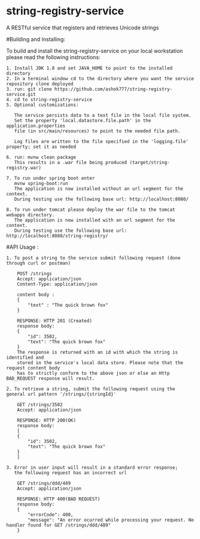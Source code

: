 # string-registry-service
A RESTful service that registers and retrieves Unicode strings

#Building and Installing:

To build and install the string-registry-service on your local workstation please read the following instructions:

	1. Install JDK 1.8 and set JAVA_HOME to point to the installed directory
	2. In a terminal window cd to the directory where you want the service repository clone deployed
	3. run: git clone https://github.com/ashok777/string-registry-service.git
	4. cd to string-registry-service
	5. Optional customizations:
	
	   The service persists data to a text file in the local file system. 
	   Set the property 'local.datastore.file.path' in the application.properties 
	   file (in src/main/resources) to point to the needed file path. 
	   
	   Log files are written to the file specified in the 'logging.file' property; set it as needed

	6. run: mvnw clean package
	   This results in a .war file being produced (target/string-registry.war)
	
	7. To run under spring boot enter
	   mvnw spring-boot:run	
	   The application is now installed without an url segment for the context.
	   During testing use the following base url: http://localhost:8080/

	8. To run under tomcat please deploy the war file to the tomcat webapps directory.
	   The application is now installed with an url segment for the context. 
	   During testing use the following base url: http://localhost:8080/string-registry/

#API Usage :

	1. To post a string to the service submit following request (done through curl or postman)  
	
		POST /strings
		Accept: application/json
		Content-Type: application/json

		content body :
		{
			"text" : "The quick brown fox"
		}

		RESPONSE: HTTP 201 (Created)	
		response body:
		{
			"id": 3502,
			"text": "The quick brown fox"
		}
		The response is returned with an id with which the string is identified and 
		stored in the service's local data store. Please note that the request content body 
		has to strictly conform to the above json or else an Http BAD_REQUEST response will result.
		
	2. To retrieve a string, submit the following request using the general url pattern '/strings/{stringId}'	
	
		GET /strings/3502
		Accept: application/json

		RESPONSE: HTTP 200(OK)	
		response body:
		[
		{
			"id": 3502,
			"text": "The quick brown fox"
		}
		]
		
	3. Error in user input will result in a standard error response; 
	   the following request has an incorrect url 	
	
		GET /strings/ddd/489
		Accept: application/json

		RESPONSE: HTTP 400(BAD REQUEST)	
		response body:
		{
			"errorCode": 400,
			"message": "An error ocurred while processing your request. No handler found for GET /strings/ddd/489"
		}	
